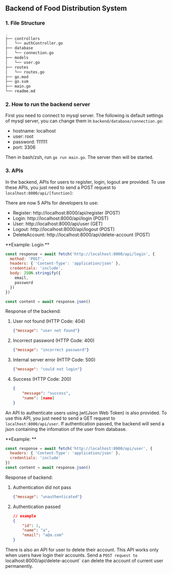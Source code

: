 ## Backend of Food Distribution System

### 1. File Structure

```bash
.
├── controllers
│   └── authController.go
├── database
│   └── connection.go
├── models
│   └── user.go
├── routes
│   └── routes.go
├── go.mod
├── go.sum
├── main.go
└── readme.md
```

### 2. How to run the backend server

First you need to connect to mysql server. The following is default settings of mysql server, you can change them in `backend/database/connection.go`:

* hostname: localhost
* user: root
* password: 111111
* port: 3306

Then in bash/zsh, run `go run main.go`. The server then will be started.

### 3. APIs

In the backend, APIs for users to register, login, logout are provided. To use these APIs, you just need to send a POST request to `localhost:8000/api/[function]`:

There are now 5 APIs for developers to use:

* Register: http://localhost:8000/api/register (POST)
* Login: http://localhost:8000/api/login (POST)
* User: http://localhost:8000/api/user (GET)
* Logout: http://localhost:8000/api/logout (POST)
* DeleteAccount: http://localhost:8000/api/delete-account (POST)

**Example: Login **

```js
const response = await fetch('http://localhost:8000/api/login', {
  method: 'POST',
  headers: { 'Content-Type': 'application/json' },
  credentials: 'include',
  body: JSON.stringify({
    email,
    password
  })
})

const content = await response.json()
```

Response of the backend:

1. User not found (HTTP Code: 404)

   ```json
   {"message": "user not found"}
   ```

2. Incorrect password (HTTP Code: 400)

   ```json
   {"message": "incorrect password"}
   ```

3. Internal server error (HTTP Code: 500)

   ```json
   {"message": "could not login"}
   ```

4. Success (HTTP Code: 200)

   ```json
   {
       "message": "success",
       "name": [name]
   }
   ```



An API to authenticate users using jwt(Json Web Token) is also provided. To use this API, you just need to send a GET request to `localhost:8000/api/user`. If authentication passed, the backend will send a json containing the infomation of the user from database.

**Example: **

```js
const response = await fetch('http://localhost:8000/api/user', {
  headers: { 'Content-Type': 'application/json' },
  credentials: 'include'
})
const content = await response.json()
```

Response of backend:

1. Authentication did not pass

   ```json
   {"message": "unauthenticated"}
   ```

2. Authentication passed

   ```json
   // example
   {
       "id": 1,
       "name": "a",
       "email": "a@a.com"
   }
   ```

   

There is also an API for user to delete their account. This API works only when users have login their accounts. Send a `POST request to `localhost:8000/api/delete-account` can delete the account of current user permanently.